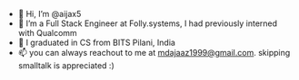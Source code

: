 - 👋 Hi, I’m @aijax5
- 🌱 I’m a Full Stack Engineer at Folly.systems, I had previously interned with Qualcomm
- 👀 I graduated in CS from BITS Pilani, India
- 📫 you can always reachout to me at mdajaaz1999@gmail.com. skipping smalltalk is appreciated :)

<!---
aijax5/aijax5 is a ✨ special ✨ repository because its `README.md` (this file) appears on your GitHub profile.
You can click the Preview link to take a look at your changes.
--->

